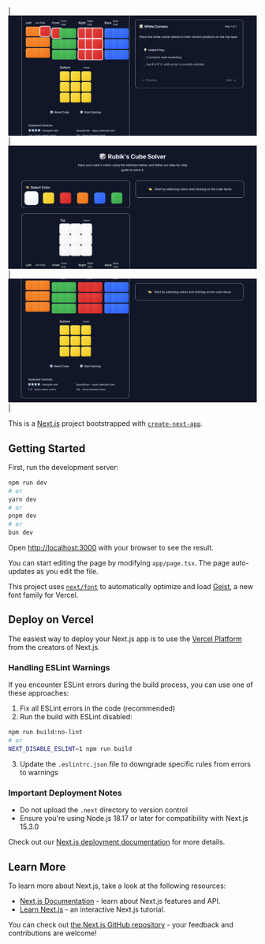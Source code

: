 | ![Photo 1](./images/my-photo1.png) | ![Photo 2](./images/my-photo2.png) | ![Photo 3](./images/my-photo3.png) |

This is a [Next.js](https://nextjs.org) project bootstrapped with [`create-next-app`](https://nextjs.org/docs/app/api-reference/cli/create-next-app).

## Getting Started

First, run the development server:

```bash
npm run dev
# or
yarn dev
# or
pnpm dev
# or
bun dev
```

Open [http://localhost:3000](http://localhost:3000) with your browser to see the result.

You can start editing the page by modifying `app/page.tsx`. The page auto-updates as you edit the file.

This project uses [`next/font`](https://nextjs.org/docs/app/building-your-application/optimizing/fonts) to automatically optimize and load [Geist](https://vercel.com/font), a new font family for Vercel.

## Deploy on Vercel

The easiest way to deploy your Next.js app is to use the [Vercel Platform](https://vercel.com/new?utm_medium=default-template&filter=next.js&utm_source=create-next-app&utm_campaign=create-next-app-readme) from the creators of Next.js.

### Handling ESLint Warnings

If you encounter ESLint errors during the build process, you can use one of these approaches:

1. Fix all ESLint errors in the code (recommended)
2. Run the build with ESLint disabled:

```bash
npm run build:no-lint
# or
NEXT_DISABLE_ESLINT=1 npm run build
```

3. Update the `.eslintrc.json` file to downgrade specific rules from errors to warnings

### Important Deployment Notes

- Do not upload the `.next` directory to version control
- Ensure you're using Node.js 18.17 or later for compatibility with Next.js 15.3.0

Check out our [Next.js deployment documentation](https://nextjs.org/docs/app/building-your-application/deploying) for more details.

## Learn More

To learn more about Next.js, take a look at the following resources:

- [Next.js Documentation](https://nextjs.org/docs) - learn about Next.js features and API.
- [Learn Next.js](https://nextjs.org/learn) - an interactive Next.js tutorial.

You can check out [the Next.js GitHub repository](https://github.com/vercel/next.js) - your feedback and contributions are welcome!
